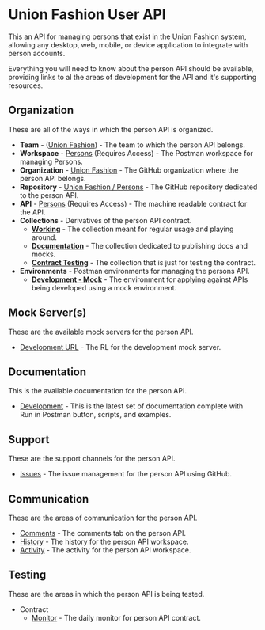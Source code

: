 # Union Fashion User API
This an API for managing persons that exist in the Union Fashion system, allowing any desktop, web, mobile, or device application to integrate with person accounts.

Everything you will need to know about the person API should be available, providing links to al the areas of development for the API and it's supporting resources.

## Organization
These are all of the ways in which the person API is organized.

- **Team** - ([Union Fashion](https://union-fashion.postman.co/team)) - The team to which the person API belongs.
- **Workspace** - [Persons](https://union-fashion.postman.co/workspaces/2990215b-b3e0-4431-b2ca-80cf01274a25/apis) (Requires Access) - The Postman workspace for managing Persons.
- **Organization** - [Union Fashion](https://github.com/union-fashion) - The GitHub organization where the person API belongs.
- **Repository** - [Union Fashion / Persons](https://github.com/union-fashion/persons) - The GitHub repository dedicated to the person API.
- **API** - [Persons](https://union-fashion.postman.co/apis/a50eeab5-48b9-4cac-ac23-de10d1a3e583?version=0722997f-ad4d-4500-8ad1-f4420e7b628b) (Requires Access) - The machine readable contract for the API.
- **Collections** - Derivatives of the person API contract.
    - [**Working**](https://union-fashion.postman.co/collections/10394726-5b37efcb-12fc-428e-8d41-b0f43881a152) - The collection meant for regular usage and playing around.
    - [**Documentation**](https://union-fashion.postman.co/collections/10394726-c2e56d9d-b2d4-4116-ae07-a150d168e1e2) - The collection dedicated to publishing docs and mocks.
    - [**Contract Testing**](https://union-fashion.postman.co/collections/10394726-6ee827bd-ab5a-4bf4-89bb-d91f8d860b1c) - The collection that is just for testing the contract.
- **Environments** - Postman environments for managing the persons API.
    - [**Development - Mock**](https://union-fashion.postman.co/environments/10394726-58d639ee-0ecd-45fc-8ad3-8fe8df1bc79c) - The environment for applying against APIs being developed using a mock environment.

## Mock Server(s)
These are the available mock servers for the person API.

- [Development URL](https://8b4b9be8-f260-485d-96d3-2c41c3521060.mock.pstmn.io) - The RL for the development mock server.

## Documentation
This is the available documentation for the person API.

- [Development](https://documenter.getpostman.com/view/10394726/SzYXXzaC?version=latest) - This is the latest set of documentation complete with Run in Postman button, scripts, and examples.

## Support
These are the support channels for the person API.

- [Issues](https://github.com/union-fashion/persons/issues) - The issue management for the person API using GitHub.

## Communication
These are the areas of communication for the person API.

- [Comments](https://union-fashion.postman.co/apis/a50eeab5-48b9-4cac-ac23-de10d1a3e583?version=0722997f-ad4d-4500-8ad1-f4420e7b628b) - The comments tab on the person API.
- [History](https://union-fashion.postman.co/workspaces/7b9395cc-f700-4526-aeff-6825965e42d7/history) - The history for the person API workspace.
- [Activity](https://union-fashion.postman.co/workspaces/7b9395cc-f700-4526-aeff-6825965e42d7/activity) - The activity for the person API workspace.

## Testing
These are the areas in which the person API is being tested.

- Contract
  - [Monitor](https://union-fashion.postman.co/monitors/1ea730d4-ad4f-41a0-825d-69d50a700ff0) - The daily monitor for person API contract.
